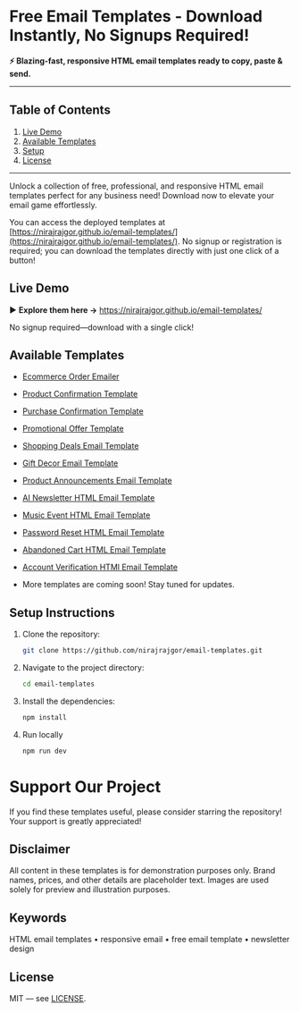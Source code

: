 # Free Email Templates - Download Instantly, No Signups Required!

**⚡ Blazing-fast, responsive HTML email templates ready to copy, paste & send.**

---

## Table of Contents

1. [Live Demo](#live-demo)
2. [Available Templates](#available-templates)
3. [Setup](#setup-instructions)
4. [License](#license)

---

Unlock a collection of free, professional, and responsive HTML email templates perfect for any business need! Download now to elevate your email game effortlessly.

You can access the deployed templates at [https://nirajrajgor.github.io/email-templates/](https://nirajrajgor.github.io/email-templates/). No signup or registration is required; you can download the templates directly with just one click of a button!

## Live Demo

▶️ **Explore them here →** <https://nirajrajgor.github.io/email-templates/>

No signup required—download with a single click!

## Available Templates

- [Ecommerce Order Emailer](https://nirajrajgor.github.io/email-templates/templates/ecommerce-order)
- [Product Confirmation Template](https://nirajrajgor.github.io/email-templates/templates/product-confirmation)
- [Purchase Confirmation Template](https://nirajrajgor.github.io/email-templates/templates/purchase-confirmation)
- [Promotional Offer Template](https://nirajrajgor.github.io/email-templates/templates/promotional-offer)
- [Shopping Deals Email Template](https://nirajrajgor.github.io/email-templates/templates/shopping-deals)
- [Gift Decor Email Template](https://nirajrajgor.github.io/email-templates/templates/gift-decor)
- [Product Announcements Email Template](https://nirajrajgor.github.io/email-templates/templates/product-announcements.html)
- [AI Newsletter HTML Email Template](https://nirajrajgor.github.io/email-templates/templates/ai-newsletter)
- [Music Event HTML Email Template](https://nirajrajgor.github.io/email-templates/templates/music-event-promotion)
- [Password Reset HTML Email Template](https://nirajrajgor.github.io/email-templates/templates/password-reset)
- [Abandoned Cart HTML Email Template](https://nirajrajgor.github.io/email-templates/templates/abandoned-cart)
- [Account Verification HTMl Email Template](https://nirajrajgor.github.io/email-templates/templates/account-verification)

- More templates are coming soon! Stay tuned for updates.

## Setup Instructions

1. Clone the repository:
   ```bash
   git clone https://github.com/nirajrajgor/email-templates.git
   ```
2. Navigate to the project directory:
   ```bash
   cd email-templates
   ```
3. Install the dependencies:
   ```bash
   npm install
   ```
4. Run locally
   ```bash
   npm run dev
   ```

# Support Our Project

If you find these templates useful, please consider starring the repository! Your support is greatly appreciated!

## Disclaimer

All content in these templates is for demonstration purposes only. Brand names, prices, and other details are placeholder text. Images are used solely for preview and illustration purposes.

## Keywords

HTML email templates • responsive email • free email template • newsletter design

## License

MIT — see [LICENSE](LICENSE).
